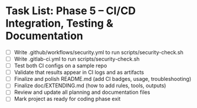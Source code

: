 # Task List: Phase 5 – CI/CD Integration, Testing & Documentation

- [ ] Write .github/workflows/security.yml to run scripts/security-check.sh
- [ ] Write .gitlab-ci.yml to run scripts/security-check.sh
- [ ] Test both CI configs on a sample repo
- [ ] Validate that results appear in CI logs and as artifacts
- [ ] Finalize and polish README.md (add CI badges, usage, troubleshooting)
- [ ] Finalize doc/EXTENDING.md (how to add rules, tools, outputs)
- [ ] Review and update all planning and documentation files
- [ ] Mark project as ready for coding phase exit
